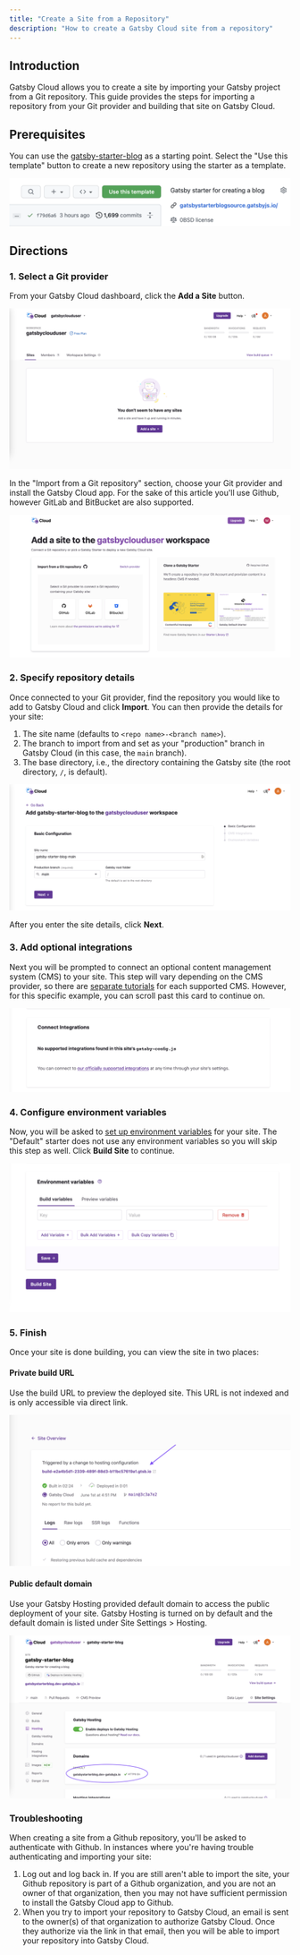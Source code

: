 ```yaml
---
title: "Create a Site from a Repository"
description: "How to create a Gatsby Cloud site from a repository"
---
```


## Introduction

Gatsby Cloud allows you to create a site by importing your Gatsby project from a Git repository. This guide provides the steps for importing a repository from your Git provider and building that site on Gatsby Cloud.

## Prerequisites

You can use the [gatsby-starter-blog](https://github.com/gatsbyjs/gatsby-starter-blog) as a starting point. Select the "Use this template" button to create a new repository using the starter as a template.

![Button to create a new repository from a starter](../../images/use-this-template.png)

## Directions

### 1. Select a Git provider

From your Gatsby Cloud dashboard, click the **Add a Site** button.

![Button to add a site from the Gatsby Cloud dashboard](../../images//add-site.png)

In the "Import from a Git repository" section, choose your Git provider and install the Gatsby Cloud app. For the sake of this article you'll use Github, however GitLab and BitBucket are also supported.

![List of Git Providers](../../images/import-from-repo.png)

### 2. Specify repository details

Once connected to your Git provider, find the repository you would like to add to Gatsby Cloud and click **Import**. You can then provide the details for your site:

1. The site name (defaults to `<repo name>-<branch name>`).
1. The branch to import from and set as your "production" branch in Gatsby Cloud (in this case, the `main` branch).
1. The base directory, i.e., the directory containing the Gatsby site (the root directory, `/`, is default).

![Basic site configuration](../../images/basic-configuration.png)

After you enter the site details, click **Next**.

### 3. Add optional integrations

Next you will be prompted to connect an optional content management system (CMS) to your site. This step will vary depending on the CMS provider, so there are [separate tutorials](https://support.gatsbyjs.com/hc/en-us/articles/1500000746742) for each supported CMS. However, for this specific example, you can scroll past this card to continue on.

![No Supported Integrations Found](../../images/no-integrations.png)

### 4. Configure environment variables

Now, you will be asked to [set up environment variables](/docs/reference/cloud/managing-environment-variables) for your site. The "Default" starter does not use any environment variables so you will skip this step as well. Click **Build Site** to continue.

![Section to add environment variables to a new Gatbsy Cloud site](../../images/no-environment-variables.png)

### 5. Finish

Once your site is done building, you can view the site in two places:

#### Private build URL

Use the build URL to preview the deployed site. This URL is not indexed and is only accessible via direct link.

![Gatsby Cloud Private Build URL link](../../images/private-build-link.png)

#### Public default domain

Use your Gatsby Hosting provided default domain to access the public deployment of your site. Gatsby Hosting is turned on by default and the default domain is listed under Site Settings > Hosting.

![Gatsby Cloud default hosting domain](../../images/default-domain.png)

### Troubleshooting

When creating a site from a Github repository, you'll be asked to authenticate with Github. In instances where you're having trouble authenticating and importing your site:

1. Log out and log back in. If you are still aren't able to import the site, your Github repository is part of a Github organization, and you are not an owner of that organization, then you may not have sufficient permission to install the Gatsby Cloud app to Github.
1. When you try to import your repository to Gatsby Cloud, an email is sent to the owner(s) of that organization to authorize Gatsby Cloud. Once they authorize via the link in that email, then you will be able to import your repository into Gatsby Cloud.
